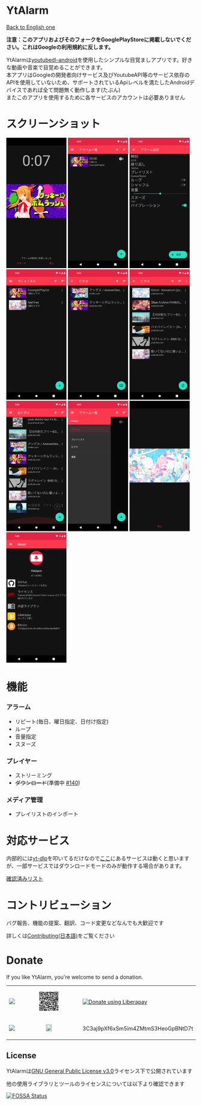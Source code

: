 # YtAlarm

[Back to English one](../../README.md)

**注意：このアプリおよびそのフォークをGooglePlayStoreに掲載しないでください。これはGoogleの利用規約に反します。**

YtAlarmは[youtubedl-android](https://github.com/yausername/youtubedl-android)を使用したシンプルな目覚ましアプリです。好きな動画や音楽で目覚めることができます。  
本アプリはGoogleの開発者向けサービス及びYoutubeAPI等のサービス依存のAPIを使用していないため、サポートされているApiレベルを満たしたAndroidデバイスであれば全て問題無く動作します(たぶん)  
またこのアプリを使用するために各サービスのアカウントは必要ありません  

# スクリーンショット

[<img src="fastlane/metadata/android/ja/images/phoneScreenshots/00-alarm.png" width=160>](fastlane/metadata/android/ja/images/phoneScreenshots/alarm.png)
[<img src="fastlane/metadata/android/ja/images/phoneScreenshots/01-alarms.png" width=160>](fastlane/metadata/android/ja/images/phoneScreenshots/alarms.png)
[<img src="fastlane/metadata/android/ja/images/phoneScreenshots/06-alarmSettings.png" width=160>](fastlane/metadata/android/ja/images/phoneScreenshots/alarmSettings.png)
[<img src="fastlane/metadata/android/ja/images/phoneScreenshots/02-playlist.png" width=160>](fastlane/metadata/android/ja/images/phoneScreenshots/playlist.png)
[<img src="fastlane/metadata/android/ja/images/phoneScreenshots/03-videos-origin.png" width=160>](fastlane/metadata/android/ja/images/phoneScreenshots/videos-origin.png)
[<img src="fastlane/metadata/android/ja/images/phoneScreenshots/04-videos-playlist.png" width=160>](fastlane/metadata/android/ja/images/phoneScreenshots/videos-playlist.png)
[<img src="fastlane/metadata/android/ja/images/phoneScreenshots/05-allvideos.png" width=160>](fastlane/metadata/android/ja/images/phoneScreenshots/allvideos.png)
[<img src="fastlane/metadata/android/ja/images/phoneScreenshots/07-drawer.png" width=160>](fastlane/metadata/android/ja/images/phoneScreenshots/drawer.png)
[<img src="fastlane/metadata/android/ja/images/phoneScreenshots/08-videoplayer.png" width=160>](fastlane/metadata/android/ja/images/phoneScreenshots/videoplayer.png)
[<img src="fastlane/metadata/android/ja/images/phoneScreenshots/09-aboutpage.png" width=160>](fastlane/metadata/android/ja/images/phoneScreenshots/aboutpage.png)

# 機能

### アラーム

- リピート(毎日、曜日指定、日付け指定)
- ループ
- 音量指定
- スヌーズ

### プレイヤー

- ストリーミング
- ~~ダウンロード~~(準備中 [#140](https://github.com/turtton/YtAlarm/issues/140))

### メディア管理

- プレイリストのインポート

# 対応サービス

内部的には[yt-dlp](https://github.com/yt-dlp/yt-dlp)を叩いてるだけなので[ここ](https://github.com/yt-dlp/yt-dlp/tree/master/yt_dlp/extractor)にあるサービスは動くと思いますが、一部サービスではダウンロードモードのみが動作する場合があります。

[確認済みリスト](../AVAILABLE_SERVICES.md)

# コントリビューション

バグ報告、機能の提案、翻訳、コード変更などなんでも大歓迎です

詳しくは[Contributing(日本語)](../contributing/CONTRIBUTING_ja.md)をご覧ください


# Donate

If you like YtAlarm, you're welcome to send a donation.

<table>
    <tr>
        <td><img src="https://liberapay.com/assets/liberapay/logo-v2_black-on-yellow.svg?etag=.yjV53S_Yb2wp7l1bfBotLA~~"></td>
        <td><p align="center"><a href="https://liberapay.com/turtton/donate"><img src="../qr/qr_liberapay.png" width="33%" height="33%"></a></p></td>
        <td><a href="https://liberapay.com/turtton/donate"><img alt="Donate using Liberapay" src="https://liberapay.com/assets/widgets/donate.svg" width="50%" height="50%"></a></td>
    </tr>
    <tr>
        <td><p align="center"><img src="https://bitcoin.org/img/icons/logotop.svg"></p></td>
        <td><p align="center"><img src="https://bitflyer.com/ex/qr?text=3C3aj9pXf6xSm5im4ZMtmS3HeoGpBNtD7t" width="33%" height="33%"></p></td>
        <td>3C3aj9pXf6xSm5im4ZMtmS3HeoGpBNtD7t  </td>
    </tr>
</table>



## License

YtAlarmは[GNU General Public License v3.0](https://github.com/turtton/YtAlarm/blob/HEAD/LICENSE)ライセンス下で公開されています

他の使用ライブラリとツールのライセンスについては以下より確認できます

[![FOSSA Status](https://app.fossa.com/api/projects/custom%2B34065%2Fgithub.com%2Fturtton%2FYtAlarm.svg?type=large)](https://app.fossa.com/projects/custom%2B34065%2Fgithub.com%2Fturtton%2FYtAlarm?ref=badge_large)
